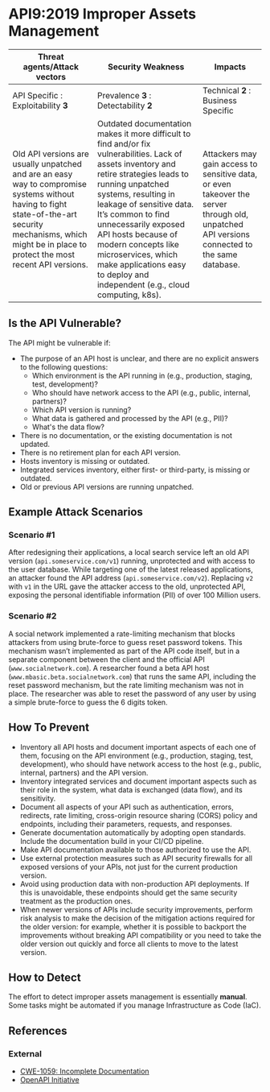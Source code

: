 API9:2019 Improper Assets Management
====================================

| Threat agents/Attack vectors | Security Weakness | Impacts |
| - | - | - |
| API Specific : Exploitability **3** | Prevalence **3** : Detectability **2** | Technical **2** : Business Specific |
| Old API versions are usually unpatched and are an easy way to compromise systems without having to fight state-of-the-art security mechanisms, which might be in place to protect the most recent API versions. | Outdated documentation makes it more difficult to find and/or fix vulnerabilities. Lack of assets inventory and retire strategies leads to running unpatched systems, resulting in leakage of sensitive data. It’s common to find unnecessarily exposed API hosts because of modern concepts like microservices, which make applications easy to deploy and independent (e.g., cloud computing, k8s). | Attackers may gain access to sensitive data, or even takeover the server through old, unpatched API versions connected to the same database. |

## Is the API Vulnerable?

The API might be vulnerable if:

* The purpose of an API host is unclear, and there are no explicit answers to
  the following questions:
  * Which environment is the API running in (e.g., production, staging, test,
    development)?
  * Who should have network access to the API (e.g., public, internal, partners)?
  * Which API version is running?
  * What data is gathered and processed by the API (e.g., PII)?
  * What's the data flow?
* There is no documentation, or the existing documentation is not updated.
* There is no retirement plan for each API version.
* Hosts inventory is missing or outdated.
* Integrated services inventory, either first- or third-party, is missing or
  outdated.
* Old or previous API versions are running unpatched.

## Example Attack Scenarios

### Scenario #1

After redesigning their applications, a local search service left an old API
version (`api.someservice.com/v1`) running, unprotected and with access to the
user database. While targeting one of the latest released applications, an
attacker found the API address (`api.someservice.com/v2`). Replacing `v2` with
`v1` in the URL gave the attacker access to the old, unprotected API,
exposing the personal identifiable information (PII) of over 100 Million users.

### Scenario #2

A social network implemented a rate-limiting mechanism that blocks attackers
from using brute-force to guess reset password tokens. This mechanism wasn’t
implemented as part of the API code itself, but in a separate component between
the client and the official API (`www.socialnetwork.com`).
A researcher found a beta API host (`www.mbasic.beta.socialnetwork.com`) that
runs the same API, including the reset password mechanism, but the rate limiting
mechanism was not in place. The researcher was able to reset the password of any
user by using a simple brute-force to guess the 6 digits token.

## How To Prevent

* Inventory all API hosts and document important aspects of each one of them,
  focusing on the API environment (e.g., production, staging, test,
  development), who should have network access to the host (e.g., public,
  internal, partners) and the API version.
* Inventory integrated services and document important aspects such as their
  role in the system, what data is exchanged (data flow), and its sensitivity.
* Document all aspects of your API such as authentication, errors, redirects,
  rate limiting, cross-origin resource sharing (CORS) policy and endpoints,
  including their parameters, requests, and responses.
* Generate documentation automatically by adopting open standards. Include the
  documentation build in your CI/CD pipeline.
* Make API documentation available to those authorized to use the API.
* Use external protection measures such as API security firewalls for all exposed versions of your APIs, not just for the current production version.
* Avoid using production data with non-production API deployments. If this is unavoidable, these endpoints should get the same security treatment as the production ones.
* When newer versions of APIs include security improvements, perform risk analysis to make the decision of the mitigation actions required for the older version: for example, whether it is possible to backport the improvements without breaking API compatibility or you need to take the older version out quickly and force all clients to move to the latest version.

## How to Detect

The effort to detect improper assets management is essentially **manual**. Some
tasks might be automated if you manage Infrastructure as Code (IaC).

## References

### External

* [CWE-1059: Incomplete Documentation][1]
* [OpenAPI Initiative][2]

[1]: https://cwe.mitre.org/data/definitions/1059.html
[2]: https://www.openapis.org/
